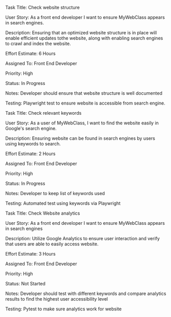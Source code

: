 Task Title: Check website structure

User Story: As a front end developer I want to ensure MyWebClass appears in search engines.

Description: Ensuring that an optimized website structure is in place will enable efficient updates tothe website, along with enabling search engines to crawl and index the website.

Effort Estimate: 6 Hours

Assigned To: Front End Developer

Priority: High

Status: In Progress

Notes: Developer should ensure that website structure is well documented

Testing: Playwright test to ensure website is accessible from search engine.


Task Title: Check relevant keywords

User Story: As a user of MyWebClass, I want to find the website easily in Google's search engine.

Description: Ensuring website can be found in search engines by users using keywords to search. 

Effort Estimate: 2 Hours

Assigned To: Front End Developer

Priority: High

Status: In Progress

Notes: Developer to keep list of keywords used

Testing: Automated test using keywords via Playwright


Task Title: Check Website analytics

User Story: As a front end developer I want to ensure MyWebClass appears in search engines

Description: Utilize Google Analytics to ensure user interaction and verify that users are able to easily access website.

Effort Estimate: 3 Hours

Assigned To: Front End Developer

Priority: High

Status: Not Started

Notes: Developer should test with different keywords and compare analytics results to find the highest user accessibility level

Testing: Pytest to make sure analytics work for website
